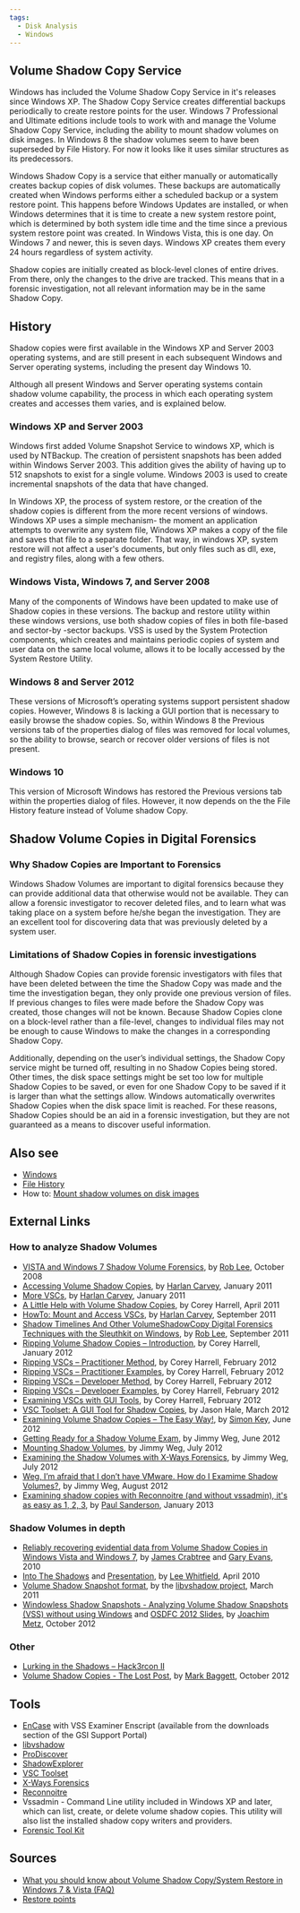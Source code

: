 ```yaml
---
tags:
  - Disk Analysis
  - Windows
---
```

## Volume Shadow Copy Service

Windows has included the Volume Shadow Copy Service in it's releases
since Windows XP. The Shadow Copy Service creates differential backups
periodically to create restore points for the user. Windows 7
Professional and Ultimate editions include tools to work with and manage
the Volume Shadow Copy Service, including the ability to mount shadow
volumes on disk images. In Windows 8 the shadow volumes seem to have
been superseded by File History. For now it looks like it uses similar
structures as its predecessors.

Windows Shadow Copy is a service that either manually or automatically
creates backup copies of disk volumes. These backups are automatically
created when Windows performs either a scheduled backup or a system
restore point. This happens before Windows Updates are installed, or
when Windows determines that it is time to create a new system restore
point, which is determined by both system idle time and the time since a
previous system restore point was created. In Windows Vista, this is one
day. On Windows 7 and newer, this is seven days. Windows XP creates them
every 24 hours regardless of system activity.

Shadow copies are initially created as block-level clones of entire
drives. From there, only the changes to the drive are tracked. This
means that in a forensic investigation, not all relevant information may
be in the same Shadow Copy.

## History

Shadow copies were first available in the Windows XP and Server 2003
operating systems, and are still present in each subsequent Windows and
Server operating systems, including the present day Windows 10.

Although all present Windows and Server operating systems contain shadow
volume capability, the process in which each operating system creates
and accesses them varies, and is explained below.

### Windows XP and Server 2003

Windows first added Volume Snapshot Service to windows XP, which is used
by NTBackup. The creation of persistent snapshots has been added within
Windows Server 2003. This addition gives the ability of having up to 512
snapshots to exist for a single volume. Windows 2003 is used to create
incremental snapshots of the data that have changed.

In Windows XP, the process of system restore, or the creation of the
shadow copies is different from the more recent versions of windows.
Windows XP uses a simple mechanism- the moment an application attempts
to overwrite any system file, Windows XP makes a copy of the file and
saves that file to a separate folder. That way, in windows XP, system
restore will not affect a user's documents, but only files such as dll,
exe, and registry files, along with a few others.

### Windows Vista, Windows 7, and Server 2008

Many of the components of Windows have been updated to make use of
Shadow copies in these versions. The backup and restore utility within
these windows versions, use both shadow copies of files in both
file-based and sector-by -sector backups. VSS is used by the System
Protection components, which creates and maintains periodic copies of
system and user data on the same local volume, allows it to be locally
accessed by the System Restore Utility.

### Windows 8 and Server 2012

These versions of Microsoft’s operating systems support persistent
shadow copies. However, Windows 8 is lacking a GUI portion that is
necessary to easily browse the shadow copies. So, within Windows 8 the
Previous versions tab of the properties dialog of files was removed for
local volumes, so the ability to browse, search or recover older
versions of files is not present.

### Windows 10

This version of Microsoft Windows has restored the Previous versions tab
within the properties dialog of files. However, it now depends on the
the File History feature instead of Volume shadow Copy.

## Shadow Volume Copies in Digital Forensics

### Why Shadow Copies are Important to Forensics

Windows Shadow Volumes are important to digital forensics because they
can provide additional data that otherwise would not be available. They
can allow a forensic investigator to recover deleted files, and to learn
what was taking place on a system before he/she began the investigation.
They are an excellent tool for discovering data that was previously
deleted by a system user.

### Limitations of Shadow Copies in forensic investigations

Although Shadow Copies can provide forensic investigators with files
that have been deleted between the time the Shadow Copy was made and the
time the investigation began, they only provide one previous version of
files. If previous changes to files were made before the Shadow Copy was
created, those changes will not be known. Because Shadow Copies clone on
a block-level rather than a file-level, changes to individual files may
not be enough to cause Windows to make the changes in a corresponding
Shadow Copy.

Additionally, depending on the user’s individual settings, the Shadow
Copy service might be turned off, resulting in no Shadow Copies being
stored. Other times, the disk space settings might be set too low for
multiple Shadow Copies to be saved, or even for one Shadow Copy to be
saved if it is larger than what the settings allow. Windows
automatically overwrites Shadow Copies when the disk space limit is
reached. For these reasons, Shadow Copies should be an aid in a forensic
investigation, but they are not guaranteed as a means to discover useful
information.

## Also see

* [Windows](windows.md)
* [File History](windows_file_history.md)
* How to: [Mount shadow volumes on disk images](mount_shadow_volumes_on_disk_images.md)

## External Links

### How to analyze Shadow Volumes

* [VISTA and Windows 7 Shadow Volume Forensics](https://www.sans.org/digital-forensics-incident-response/),
  by [Rob Lee](rob_lee.md), October 2008
* [Accessing Volume Shadow Copies](http://windowsir.blogspot.ch/2011/01/accessing-volume-shadow-copies.html),
  by [Harlan Carvey](harlan_carvey.md), January 2011
* [More VSCs](http://windowsir.blogspot.ch/2011/01/more-vscs.html), by
  [Harlan Carvey](harlan_carvey.md), January 2011
* [A Little Help with Volume Shadow Copies](http://journeyintoir.blogspot.ch/2011/04/little-help-with-volume-shadow-copies.html),
  by Corey Harrell, April 2011
* [HowTo: Mount and Access VSCs](http://windowsir.blogspot.ch/2011/09/howto-mount-and-access-vscs.html),
  by [Harlan Carvey](harlan_carvey.md), September 2011
* [Shadow Timelines And Other VolumeShadowCopy Digital Forensics Techniques with the Sleuthkit on Windows](https://www.sans.org/digital-forensics-incident-response/),
  by [Rob Lee](rob_lee.md), September 2011
* [Ripping Volume Shadow Copies – Introduction](http://journeyintoir.blogspot.ch/2012/01/ripping-volume-shadow-copies.html),
  by Corey Harrell, January 2012
* [Ripping VSCs – Practitioner Method](http://journeyintoir.blogspot.ch/2012/02/ripping-vscs-practitioner-method.html),
  by Corey Harrell, February 2012
* [Ripping VSCs – Practitioner Examples](http://journeyintoir.blogspot.ch/2012/02/ripping-vscs-practitioner-examples.html),
  by Corey Harrell, February 2012
* [Ripping VSCs – Developer Method](http://journeyintoir.blogspot.ch/2012/02/ripping-vscs-developer-method.html),
  by Corey Harrell, February 2012
* [Ripping VSCs – Developer Examples](http://journeyintoir.blogspot.ch/2012/02/ripping-vscs-developer-examples.html),
  by Corey Harrell, February 2012
* [Examining VSCs with GUI Tools](http://journeyintoir.blogspot.ch/2012/02/examining-vscs-with-gui-tools.html),
  by Corey Harrell, February 2012
* [VSC Toolset: A GUI Tool for Shadow Copies](https://dfstream.blogspot.com/2012/03/vsc-toolset-gui-tool-for-shadow-copies.html),
  by Jason Hale, March 2012
* [Examining Volume Shadow Copies – The Easy Way!](http://encase-forensic-blog.guidancesoftware.com/2012/06/examining-volume-shadow-copies-easy-way.html),
  by [Simon Key](simon_key.md), June 2012
* [Getting Ready for a Shadow Volume Exam](http://justaskweg.com/?p=351),
  by Jimmy Weg, June 2012
* [Mounting Shadow Volumes](http://justaskweg.com/?p=466),
  by Jimmy Weg, July 2012
* [Examining the Shadow Volumes with X-Ways Forensics](http://justaskweg.com/?p=518),
  by Jimmy Weg, July 2012
* [Weg, I’m afraid that I don’t have VMware. How do I Examime Shadow Volumes?](http://justaskweg.com/?p=710),
  by Jimmy Weg, August 2012
* [Examining shadow copies with Reconnoitre (and without vssadmin), it's as easy as 1, 2, 3](http://sandersonforensics.com/forum/content.php?168-Reconnoitre),
  by [Paul Sanderson](paul_sanderson.md), January 2013

<!-- -->

### Shadow Volumes in depth

* [Reliably recovering evidential data from Volume Shadow Copies in Windows Vista and Windows 7](http://www.qccis.com/docs/publications/WP-VSS.pdf),
  by [James Crabtree](james_crabtree.md) and [Gary Evans](gary_evans.md), 2010
* [Into The Shadows](https://forensic4cast.com/2010/04/into-the-shadows/) and
  [Presentation](https://forensic4cast.com/2010/04/presentation-into-the-shadows/),
  by [Lee Whitfield](lee_whitfield.md), April 2010
* [Volume Shadow Snapshot format](https://github.com/libyal/libvshadow/blob/main/documentation/Volume%20Shadow%20Snapshot%20(VSS)%20format.asciidoc),
  by the [libvshadow project](libvshadow.md), March 2011
* [Windowless Shadow Snapshots - Analyzing Volume Shadow Snapshots (VSS) without using Windows](https://github.com/libyal/documentation/blob/main/Paper%20-%20Windowless%20Shadow%20Snapshots.pdf)
  and [OSDFC 2012 Slides](https://github.com/libyal/documentation/blob/main/Slides%20-%20Windowless%20Shadow%20Snapshots.pdf),
  by [Joachim Metz](joachim_metz.md), October 2012

### Other

* [Lurking in the Shadows – Hack3rcon II](http://lanmaster53.com/talks/#hack3rcon2)
* [Volume Shadow Copies - The Lost Post](http://pauldotcom.com/2012/10/volume-shadow-copies---the-los.html),
  by [Mark Baggett](mark_baggett.md), October 2012

## Tools

* [EnCase](encase.md) with VSS Examiner Enscript (available from
  the downloads section of the GSI Support Portal)
* [libvshadow](libvshadow.md)
* [ProDiscover](prodiscover.md)
* [ShadowExplorer](https://www.shadowexplorer.com/)
* [VSC Toolset](https://dfstream.blogspot.com/p/vsc-toolset.html)
* [X-Ways Forensics](x-ways_ag.md)
* [Reconnoitre](http://sandersonforensics.com/forum/content.php?168-Reconnoitre)
* Vssadmin - Command Line utility included in Windows XP and later,
  which can list, create, or delete volume shadow copies. This utility
  will also list the installed shadow copy writers and providers.
* [Forensic Tool Kit](forensic_toolkit.md)

## Sources

* [What you should know about Volume Shadow Copy/System Restore in Windows 7 & Vista (FAQ)](https://blog.szynalski.com/2009/11/volume-shadow-copy-system-restore/)
* [Restore points](https://learn.microsoft.com/en-us/windows/win32/sr/restore-points)
